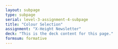 ```yaml
---
layout: subpage
type: subpage
serial: level-3-assignment-4-subpage
title: "Colour Selection"
assignment: "X-Height Newsletter"
deck: "This is the deck content for this page."
formsum: formative
---
```

